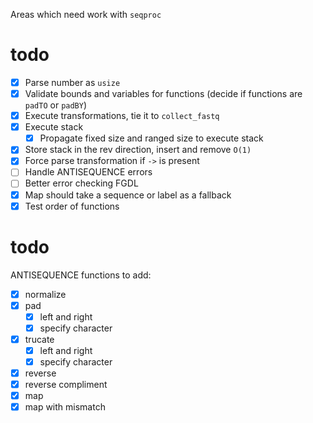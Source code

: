 Areas which need work with `seqproc`

# todo

- [x] Parse number as `usize`
- [x] Validate bounds and variables for functions (decide if functions are `padTO` or `padBY`)
- [x] Execute transformations, tie it to `collect_fastq`
- [x] Execute stack
  - [x] Propagate fixed size and ranged size to execute stack
- [x] Store stack in the rev direction, insert and remove `O(1)`
- [x] Force parse transformation if `->` is present
- [ ] Handle ANTISEQUENCE errors
- [ ] Better error checking FGDL
- [x] Map should take a sequence or label as a fallback
- [x] Test order of functions

# todo

ANTISEQUENCE functions to add:

- [x] normalize
- [x] pad
  - [x] left and right
  - [x] specify character
- [x] trucate
  - [x] left and right
  - [x] specify character
- [x] reverse
- [x] reverse compliment
- [x] map
- [x] map with mismatch
